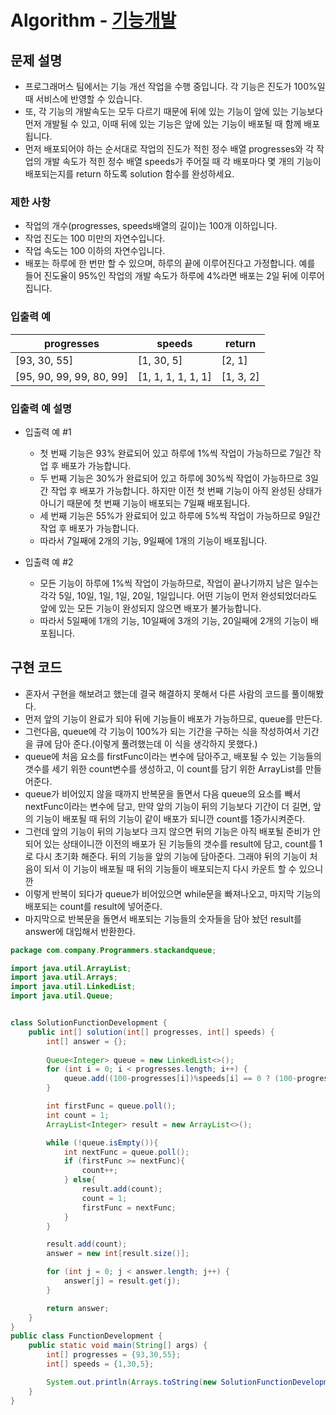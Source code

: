 # Algorithm - [기능개발](https://programmers.co.kr/learn/courses/30/lessons/42586)
## 문제 설명
* 프로그래머스 팀에서는 기능 개선 작업을 수행 중입니다. 각 기능은 진도가 100%일 때 서비스에 반영할 수 있습니다.
* 또, 각 기능의 개발속도는 모두 다르기 때문에 뒤에 있는 기능이 앞에 있는 기능보다 먼저 개발될 수 있고, 이때 뒤에 있는 기능은 앞에 있는 기능이 배포될 때 함께 배포됩니다.
* 먼저 배포되어야 하는 순서대로 작업의 진도가 적힌 정수 배열 progresses와 각 작업의 개발 속도가 적힌 정수 배열 speeds가 주어질 때 각 배포마다 몇 개의 기능이 배포되는지를 return 하도록 solution 함수를 완성하세요.

### 제한 사항
* 작업의 개수(progresses, speeds배열의 길이)는 100개 이하입니다.
* 작업 진도는 100 미만의 자연수입니다.
* 작업 속도는 100 이하의 자연수입니다.
* 배포는 하루에 한 번만 할 수 있으며, 하루의 끝에 이루어진다고 가정합니다. 예를 들어 진도율이 95%인 작업의 개발 속도가 하루에 4%라면 배포는 2일 뒤에 이루어집니다.

### 입출력 예
| progresses |	speeds | return |
| ---------- | -------- | -------- |
| [93, 30, 55] | [1, 30, 5] | [2, 1] |
| [95, 90, 99, 99, 80, 99] | [1, 1, 1, 1, 1, 1] | [1, 3, 2] |

### 입출력 예 설명
* 입출력 예 #1
   * 첫 번째 기능은 93% 완료되어 있고 하루에 1%씩 작업이 가능하므로 7일간 작업 후 배포가 가능합니다.
   * 두 번째 기능은 30%가 완료되어 있고 하루에 30%씩 작업이 가능하므로 3일간 작업 후 배포가 가능합니다. 하지만 이전 첫 번째 기능이 아직 완성된 상태가 아니기 때문에 첫 번째 기능이 배포되는 7일째 배포됩니다.
   * 세 번째 기능은 55%가 완료되어 있고 하루에 5%씩 작업이 가능하므로 9일간 작업 후 배포가 가능합니다.
   * 따라서 7일째에 2개의 기능, 9일째에 1개의 기능이 배포됩니다.

* 입출력 예 #2
   * 모든 기능이 하루에 1%씩 작업이 가능하므로, 작업이 끝나기까지 남은 일수는 각각 5일, 10일, 1일, 1일, 20일, 1일입니다. 어떤 기능이 먼저 완성되었더라도 앞에 있는 모든 기능이 완성되지 않으면 배포가 불가능합니다.
   * 따라서 5일째에 1개의 기능, 10일째에 3개의 기능, 20일째에 2개의 기능이 배포됩니다.
   
## 구현 코드
* 혼자서 구현을 해보려고 했는데 결국 해결하지 못해서 다른 사람의 코드를 풀이해봤다.
* 먼저 앞의 기능이 완료가 되야 뒤에 기능들이 배포가 가능하므로, queue를 만든다.
* 그런다음, queue에  각 기능이 100%가 되는 기간을 구하는 식을 작성하여서 기간을 큐에 담아 준다.(이렇게 풀려했는데 이 식을 생각하지 못했다.)
* queue에 처음 요소를 firstFunc이라는 변수에 담아주고, 배포될 수 있는 기능들의 갯수를 세기 위한 count변수를 생성하고, 
이 count를 담기 위한 ArrayList를 만들어준다.
* queue가 비어있지 않을 때까지 반복문을 돌면서 다음 queue의 요소를 빼서 nextFunc이라는 변수에 담고, 만약 앞의 기능이 뒤의 기능보다 기간이 더 길면,
앞의 기능이 배포될 때 뒤의 기능이 같이 배포가 되니깐 count를 1증가시켜준다. 
* 그런데 앞의 기능이 뒤의 기능보다 크지 않으면 뒤의 기능은 아직 배포될 준비가 안되어 있는 상태이니깐 이전의 배포가 된 기능들의 갯수를 
result에 담고, count를 1로 다시 초기화 해준다. 뒤의 기능을 앞의 기능에 담아준다. 그래야 뒤의 기능이 처음이 되서 이 기능이 배포될 때 뒤의
기능들이 배포되는지 다시 카운트 할 수 있으니깐
* 이렇게 반복이 되다가 queue가 비어있으면 while문을 빠져나오고, 마지막 기능의 배포되는 count를 result에 넣어준다.
* 마지막으로 반복문을 돌면서 배포되는 기능들의 숫자들을 담아 놨던 result를 answer에 대입해서 반환한다.

```java
package com.company.Programmers.stackandqueue;

import java.util.ArrayList;
import java.util.Arrays;
import java.util.LinkedList;
import java.util.Queue;


class SolutionFunctionDevelopment {
    public int[] solution(int[] progresses, int[] speeds) {
        int[] answer = {};
        
        Queue<Integer> queue = new LinkedList<>();
        for (int i = 0; i < progresses.length; i++) {
            queue.add((100-progresses[i])%speeds[i] == 0 ? (100-progresses[i])/speeds[i] : (100-progresses[i])/speeds[i]+1);
        } 

        int firstFunc = queue.poll();
        int count = 1;
        ArrayList<Integer> result = new ArrayList<>();

        while (!queue.isEmpty()){
            int nextFunc = queue.poll();
            if (firstFunc >= nextFunc){
                count++;
            } else{
                result.add(count);
                count = 1;
                firstFunc = nextFunc;
            }
        }

        result.add(count);
        answer = new int[result.size()];

        for (int j = 0; j < answer.length; j++) {
            answer[j] = result.get(j);
        }

        return answer;
    }
}
public class FunctionDevelopment {
    public static void main(String[] args) {
        int[] progresses = {93,30,55};
        int[] speeds = {1,30,5};

        System.out.println(Arrays.toString(new SolutionFunctionDevelopment().solution(progresses,speeds)));;
    }
}
```